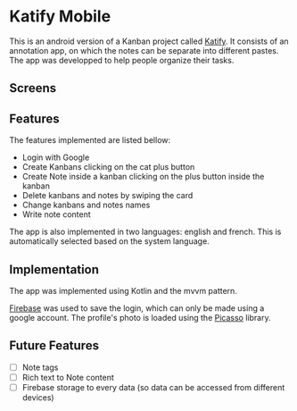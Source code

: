 # Katify Mobile
This is an android version of a Kanban project called [Katify](https://github.com/AHalic/Katify).
It consists of an annotation app, on which the notes can be separate into different pastes. The app was developped to help people organize their tasks.

## Screens


## Features
The features implemented are listed bellow:
- Login with Google
- Create Kanbans clicking on the cat plus button
- Create Note inside a kanban clicking on the plus button inside the kanban
- Delete kanbans and notes by swiping the card
- Change kanbans and notes names
- Write note content

The app is also implemented in two languages: english and french. This is automatically selected based on the system language.


## Implementation
The app was implemented using Kotlin and the mvvm pattern. 

[Firebase](https://firebase.google.com) was used to save the login, which can only be made using a google account. 
The profile's photo is loaded using the [Picasso](https://square.github.io/picasso/) library.


## Future Features
- [ ] Note tags
- [ ] Rich text to Note content
- [ ] Firebase storage to every data (so data can be accessed from different devices)
